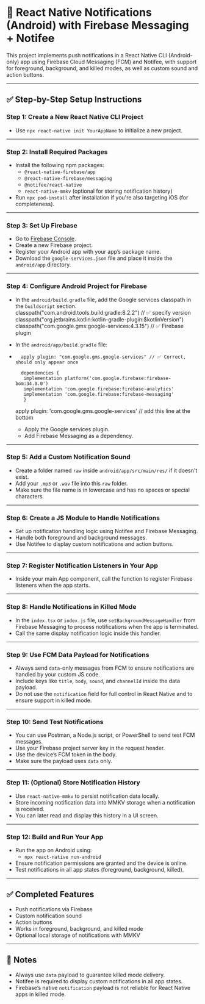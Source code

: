 # 🔔 React Native Notifications (Android) with Firebase Messaging + Notifee

This project implements push notifications in a React Native CLI (Android-only) app using Firebase Cloud Messaging (FCM) and Notifee, with support for foreground, background, and killed modes, as well as custom sound and action buttons.

---

## ✅ Step-by-Step Setup Instructions

### Step 1: Create a New React Native CLI Project
- Use `npx react-native init YourAppName` to initialize a new project.

---

### Step 2: Install Required Packages
- Install the following npm packages:
  - `@react-native-firebase/app`
  - `@react-native-firebase/messaging`
  - `@notifee/react-native`
  - `react-native-mmkv` (optional for storing notification history)
- Run `npx pod-install` after installation if you're also targeting iOS (for completeness).

---

### Step 3: Set Up Firebase
- Go to [Firebase Console](https://console.firebase.google.com/).
- Create a new Firebase project.
- Register your Android app with your app’s package name.
- Download the `google-services.json` file and place it inside the `android/app` directory.

---

### Step 4: Configure Android Project for Firebase
- In the `android/build.gradle` file, add the Google services classpath in the `buildscript` section.
        classpath("com.android.tools.build:gradle:8.2.2") // ✅ specify version
        classpath("org.jetbrains.kotlin:kotlin-gradle-plugin:$kotlinVersion")
        classpath("com.google.gms:google-services:4.3.15") // ✅ Firebase plugin

- In the `android/app/build.gradle` file:
- 
        apply plugin: "com.google.gms.google-services" // ✅ Correct, should only appear once

        dependencies {
         implementation platform('com.google.firebase:firebase-bom:34.0.0')
         implementation 'com.google.firebase:firebase-analytics'
         implementation 'com.google.firebase:firebase-messaging' 
         }
  apply plugin: 'com.google.gms.google-services' // add this line at the bottom

  - Apply the Google services plugin.
  - Add Firebase Messaging as a dependency.

---

### Step 5: Add a Custom Notification Sound
- Create a folder named `raw` inside `android/app/src/main/res/` if it doesn't exist.
- Add your `.mp3` or `.wav` file into this `raw` folder.
- Make sure the file name is in lowercase and has no spaces or special characters.

---

### Step 6: Create a JS Module to Handle Notifications
- Set up notification handling logic using Notifee and Firebase Messaging.
- Handle both foreground and background messages.
- Use Notifee to display custom notifications and action buttons.

---

### Step 7: Register Notification Listeners in Your App
- Inside your main App component, call the function to register Firebase listeners when the app starts.

---

### Step 8: Handle Notifications in Killed Mode
- In the `index.tsx` or `index.js` file, use `setBackgroundMessageHandler` from Firebase Messaging to process notifications when the app is terminated.
- Call the same display notification logic inside this handler.

---

### Step 9: Use FCM Data Payload for Notifications
- Always send `data`-only messages from FCM to ensure notifications are handled by your custom JS code.
- Include keys like `title`, `body`, `sound`, and `channelId` inside the data payload.
- Do not use the `notification` field for full control in React Native and to ensure support in killed mode.

---

### Step 10: Send Test Notifications
- You can use Postman, a Node.js script, or PowerShell to send test FCM messages.
- Use your Firebase project server key in the request header.
- Use the device’s FCM token in the body.
- Make sure the payload uses `data` only.

---

### Step 11: (Optional) Store Notification History
- Use `react-native-mmkv` to persist notification data locally.
- Store incoming notification data into MMKV storage when a notification is received.
- You can later read and display this history in a UI screen.

---

### Step 12: Build and Run Your App
- Run the app on Android using:
  - `npx react-native run-android`
- Ensure notification permissions are granted and the device is online.
- Test notifications in all app states (foreground, background, killed).

---

## ✅ Completed Features

- Push notifications via Firebase
- Custom notification sound
- Action buttons
- Works in foreground, background, and killed mode
- Optional local storage of notifications with MMKV

---

## 📌 Notes

- Always use `data` payload to guarantee killed mode delivery.
- Notifee is required to display custom notifications in all app states.
- Firebase’s native `notification` payload is not reliable for React Native apps in killed mode.
